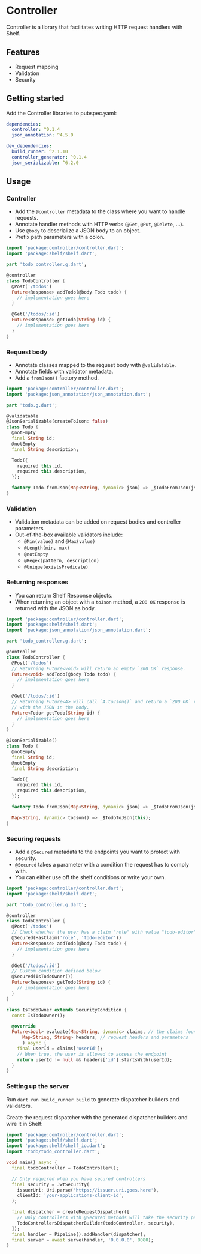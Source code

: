 # Controller

Controller is a library that facilitates writing HTTP request handlers with Shelf.

## Features

* Request mapping
* Validation
* Security

## Getting started

Add the Controller libraries to pubspec.yaml:

```yaml
dependencies:
  controller: ^0.1.4
  json_annotation: ^4.5.0

dev_dependencies:
  build_runner: ^2.1.10
  controller_generator: ^0.1.4
  json_serializable: ^6.2.0
```

## Usage

### Controller

* Add the `@controller` metadata to the class where you want to handle requests.
* Annotate handler methods with HTTP verbs (`@Get`, `@Put`, `@Delete`, ...).
* Use `@body` to deserialize a JSON body to an object.
* Prefix path parameters with a colon.

```dart
import 'package:controller/controller.dart';
import 'package:shelf/shelf.dart';

part 'todo_controller.g.dart';

@controller
class TodoController {
  @Post('/todos')
  Future<Response> addTodo(@body Todo todo) {
    // implementation goes here
  }

  @Get('/todos/:id')
  Future<Response> getTodo(String id) {
    // implementation goes here
  }
}
```

### Request body

* Annotate classes mapped to the request body with `@validatable`.
* Annotate fields with validator metadata.
* Add a `fromJson()` factory method.

```dart
import 'package:controller/controller.dart';
import 'package:json_annotation/json_annotation.dart';

part 'todo.g.dart';

@validatable
@JsonSerializable(createToJson: false)
class Todo {
  @notEmpty
  final String id;
  @notEmpty
  final String description;

  Todo({
    required this.id,
    required this.description,
  });

  factory Todo.fromJson(Map<String, dynamic> json) => _$TodoFromJson(json);
}
```

### Validation

* Validation metadata can be added on request bodies and controller parameters
* Out-of-the-box available validators include:
    * `@Min(value)` and `@Max(value)`
    * `@Length(min, max)`
    * `@notEmpty`
    * `@Regex(pattern, description)`
    * `@Unique(existsPredicate)`

### Returning responses

* You can return Shelf Response objects.
* When returning an object with a `toJson` method, a `200 OK` response is returned with the JSON as body.

```dart
import 'package:controller/controller.dart';
import 'package:shelf/shelf.dart';
import 'package:json_annotation/json_annotation.dart';

part 'todo_controller.g.dart';

@controller
class TodoController {
  @Post('/todos')
  // Returning Future<void> will return an empty `200 OK` response.
  Future<void> addTodo(@body Todo todo) {
    // implementation goes here
  }

  @Get('/todos/:id')
  // Returning Future<A> will call `A.toJson()` and return a `200 OK` response
  // with the JSON in the body.
  Future<Todo> getTodo(String id) {
    // implementation goes here
  }
}

@JsonSerializable()
class Todo {
  @notEmpty
  final String id;
  @notEmpty
  final String description;

  Todo({
    required this.id,
    required this.description,
  });

  factory Todo.fromJson(Map<String, dynamic> json) => _$TodoFromJson(json);

  Map<String, dynamic> toJson() => _$TodoToJson(this);
}
```

### Securing requests

* Add a `@Secured` metadata to the endpoints you want to protect with security.
* `@Secured` takes a parameter with a condition the request has to comply with.
* You can either use off the shelf conditions or write your own.

```dart
import 'package:controller/controller.dart';
import 'package:shelf/shelf.dart';

part 'todo_controller.g.dart';

@controller
class TodoController {
  @Post('/todos')
  // Check whether the user has a claim "role" with value "todo-editor"
  @Secured(HasClaim('role', 'todo-editor'))
  Future<Response> addTodo(@body Todo todo) {
    // implementation goes here
  }

  @Get('/todos/:id')
  // Custom condition defined below
  @Secured(IsTodoOwner())
  Future<Response> getTodo(String id) {
    // implementation goes here
  }
}

class IsTodoOwner extends SecurityCondition {
  const IsTodoOwner();

  @override
  Future<bool> evaluate(Map<String, dynamic> claims, // the claims found in the token or user database
      Map<String, String> headers, // request headers and parameters
      ) async {
    final userId = claims['userId'];
    // When true, the user is allowed to access the endpoint
    return userId != null && headers['id'].startsWith(userId);
  }
}
```

### Setting up the server

Run `dart run build_runner build` to generate dispatcher builders and validators.

Create the request dispatcher with the generated dispatcher builders and wire it in Shelf:

```dart
import 'package:controller/controller.dart';
import 'package:shelf/shelf.dart';
import 'package:shelf/shelf_io.dart';
import 'todo/todo_controller.dart';

void main() async {
  final todoController = TodoController();

  // Only required when you have secured controllers
  final security = JwtSecurity(
    issuerUri: Uri.parse('https://issuer.uri.goes.here'),
    clientId: 'your-applications-client-id',
  );

  final dispatcher = createRequestDispatcher([
    // Only controllers with @Secured methods will take the security parameter
    TodoController$DispatcherBuilder(todoController, security),
  ]);
  final handler = Pipeline().addHandler(dispatcher);
  final server = await serve(handler, '0.0.0.0', 8080);
}
```

